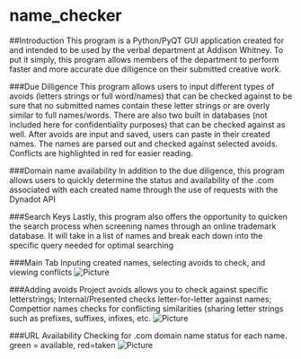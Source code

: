 # name_checker

##Introduction
This program is a Python/PyQT GUI application created for and intended to be used by the verbal department at Addison Whitney.
To put it simply, this program allows members of the department to perform faster and more accurate due dilligence on their submitted creative work.

###Due Dilligence
This program allows users to input different types of avoids (letters strings or full word/names) that can be checked against to be sure that no submitted names contain these letter strings or are overly similar to full names/words.
There are also two built in databases (not included here for confidentiality purposes) that can be checked against as well.
After avoids are input and saved, users can paste in their created names. The names are parsed out and checked against selected avoids. Conflicts are highlighted in red for easier reading.

###Domain name availability
In addition to the due diligence, this program allows users to quickly determine the status and availability of the .com associated with each created name through the use of requests with the Dynadot API

###Search Keys
Lastly, this program also offers the opportunity to quicken the search process when screening names through an online trademark database. It will take in a list of names and break each down into the specific query needed for optimal searching


###Main Tab 
Inputing created names, selecting avoids to check, and viewing conflicts
![Picture](http://i.imgur.com/flSMGIy.png?1)

###Adding avoids
Project avoids allows you to check against specific letterstrings;
Internal/Presented checks letter-for-letter against names;
Compettior names checks for conflicting similarities (sharing letter strings such as prefixes, suffixes, infixes, etc.
![Picture](http://i.imgur.com/5y9kHjD.png?1)

###URL Availability
Checking for .com domain name status for each name.
green = available, red=taken
![Picture](http://i.imgur.com/EIQ18Op.png?1)
